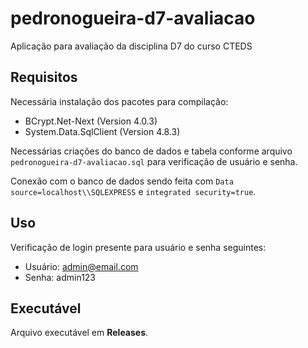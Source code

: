 # pedronogueira-d7-avaliacao
 Aplicação para avaliação da disciplina D7 do curso CTEDS

## Requisitos
 Necessária instalação dos pacotes para compilação:
- BCrypt.Net-Next (Version 4.0.3)
- System.Data.SqlClient (Version 4.8.3)

 Necessárias criações do banco de dados e tabela conforme arquivo `pedronogueira-d7-avaliacao.sql` para verificação de usuário e senha.
 
 Conexão com o banco de dados sendo feita com `Data source=localhost\\SQLEXPRESS` e `integrated security=true`.

## Uso
 Verificação de login presente para usuário e senha seguintes:

- Usuário: admin@email.com
- Senha: admin123

## Executável
 Arquivo executável em **Releases**. 